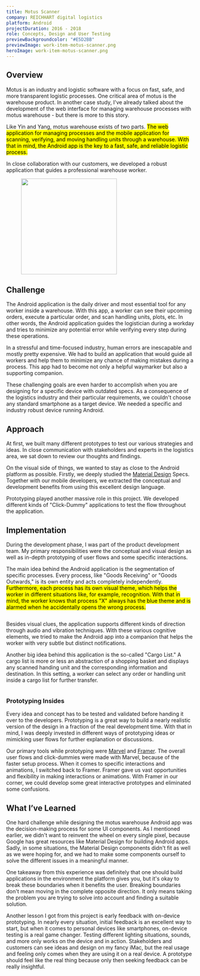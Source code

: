 ```yaml
---
title: Motus Scanner
company: REICHHART digital logistics
platform: Android
projectDuration: 2016 - 2018
role: Concepts, Design and User Testing
previewBackgroundcolor: "#E5D2BB"
previewImage: work-item-motus-scanner.png
heroImage: work-item-motus-scanner.png
---
```


<section class="f-mb10 f-mb12-m">
  <div class="wrapper">
    <h2 class="area-title">Overview</h2>
    <div class="cs-section cs-section--half">
      <div class="cs-section-content">
        <p>Motus is an industry and logistic software with a focus on fast, safe, and more transparent logistic processes. One critical area of motus is the warehouse product. In another case study, I've already talked about the development of the web interface for managing warehouse processes with motus warehouse - but there is more to this story.</p>
        <p>Like Yin and Yang, motus warehouse exists of two parts. <mark>The web application for managing processes and the mobile application for scanning, verifying, and moving handling units through a warehouse. With that in mind, the Android app is the key to a fast, safe, and reliable logistic process.</mark></p>
        <p>In close collaboration with our customers, we developed a robust application that guides a professional warehouse worker.</p>
      </div>
      <aside class="cs-section-sidebar">
        <div class="cs-section-sidebar--aside">
          <figure>
            <img alt="" src="https://fruechtl.me/media/pages/work/case-studies/motus-scanner/955385374-1549818937/single-screen.png"
            width="256">
          </figure>
        </div>
      </aside>
    </div>
  </div>
</section>
<section class="f-mb10 f-mb12-m">
  <div class="wrapper">
    <div class="f-mb10 f-mb12-m cs-section cs-section--half">
      <div class="cs-section-content">
        <h2 class="area-title">Challenge</h2>
        <p>The Android application is the daily driver and most essential tool for any worker inside a warehouse. With this app, a worker can see their upcoming orders, execute a particular order, and scan handling units, plots, etc. In other words, the Android application guides the logistician during a workday and tries to minimize any potential error while verifying every step during these operations.</p>
        <p>In a stressful and time-focused industry, human errors are inescapable and mostly pretty expensive. We had to build an application that would guide all workers and help them to minimize any chance of making mistakes during a process. This app had to become not only a helpful waymarker but also a supporting companion.</p>
        <p>These challenging goals are even harder to accomplish when you are designing for a specific device with outdated specs. As a consequence of the logistics industry and their particular requirements, we couldn't choose any standard smartphone as a target device. We needed a specific and industry robust device running Android.</p>
      </div>
    </div>
    <div class="cs-section cs-section--half">
      <div class="cs-section-content">
        <h2 class="area-title">Approach</h2>
        <p>At first, we built many different prototypes to test our various strategies and ideas. In close communication with stakeholders and experts in the logistics area, we sat down to review our thoughts and findings.</p>
        <p>On the visual side of things, we wanted to stay as close to the Android platform as possible. Firstly, we deeply studied the <a href="https://material.io/design/introduction/">Material Design</a> Specs. Together with our mobile developers, we extracted the conceptual and development benefits from using this excellent design language.</p>
        <p>Prototyping played another massive role in this project. We developed different kinds of "Click-Dummy" applications to test the flow throughout the application.</p>
      </div>
    </div>
  </div>
</section>
  <section class="cs-area f-mb10 f-mb12-m">
  <div class="wrapper">
    <h2 class="area-title">Implementation</h2>
    <div class="cs-section cs-section--screens">
      <p>During the development phase, I was part of the product development team. My primary responsibilities were the conceptual and visual design as well as in-depth prototyping of user flows and some specific interactions.</p>
      <p>The main idea behind the Android application is the segmentation of specific processes. Every process, like "Goods Receiving" or "Goods Outwards," is its own entity and acts completely independently. <mark>Furthermore, each process has its own visual theme, which helps the worker in different situations like, for example, recognition. With that in mind, the worker knows that process "X" always has the blue theme and is alarmed when he accidentally opens the wrong process.</mark></p>
      <figure>
        <img data-srcset="/static/images/motus-scanner-auslagerung.png?nf_resize=fit&w=400 400w,
                          /static/images/motus-scanner-auslagerung.png?nf_resize=fit&w=600 600w,
                          /static/images/motus-scanner-auslagerung.png?nf_resize=fit&w=800 800w,
                          /static/images/motus-scanner-auslagerung.png?nf_resize=fit&w=1200 1200w"
              sizes="(min-width: 1000px) 800px, (min-width: 860px) 500px, 100vw"
              data-src="/static/images/motus-scanner-auslagerung.png?nf_resize=fit&w=1200"
              alt=""
              class="f-db lozad">
      </figure>
      <p>Besides visual clues, the application supports different kinds of direction through audio and vibration techniques. With these various cognitive elements, we tried to make the Android app into a companion that helps the worker with very subtle but distinct notifications.</p>
      <p>Another big idea behind this application is the so-called "Cargo List." A cargo list is more or less an abstraction of a shopping basket and displays any scanned handing unit and the corresponding information and destination. In this setting, a worker can select any order or handling unit inside a cargo list for further transfer.</p>
      <figure>
        <img data-srcset="/static/images/motus-scanner-screens.png?nf_resize=fit&w=400 400w,
                          /static/images/motus-scanner-screens.png?nf_resize=fit&w=600 600w,
                          /static/images/motus-scanner-screens.png?nf_resize=fit&w=800 800w,
                          /static/images/motus-scanner-screens.png?nf_resize=fit&w=1200 1200w"
              sizes="(min-width: 1000px) 800px, (min-width: 860px) 500px, 100vw"
              data-src="/static/images/motus-scanner-screens.png?nf_resize=fit&w=1200"
              alt=""
              class="f-db lozad">
      </figure>
      <h3>Prototyping Insides</h3>
      <p>Every idea and concept has to be tested and validated before handing it over to the developers. Prototyping is a great way to build a nearly realistic version of the design in a fraction of the real development time. With that in mind, I was deeply invested in different ways of prototyping ideas or mimicking user flows for further explanation or discussions.</p>
      <p>Our primary tools while prototyping were <a href="https://marvelapp.com">Marvel</a> and <a href="https://framer.com">Framer</a>. The overall user flows and click-dummies were made with Marvel, because of the faster setup process. When it comes to specific interactions and animations, I switched back to Framer. Framer gave us vast opportunities and flexibility in making interactions or animations. With Framer in our corner, we could develop some great interactive prototypes and eliminated some confusions.</p>
    </div>
  </div>
</section>
<section class="f-mb10 f-mb12-m">
  <div class="wrapper">
    <h2 class="area-title">What I’ve Learned</h2>
    <div class="cs-section cs-section--half">
      <div class="cs-section-content">
        <p>One hard challenge while designing the motus warehouse Android app was the decision-making process for some UI components. As I mentioned earlier, we didn't want to reinvent the wheel on every single pixel, because Google has great resources like Material Design for building Android apps. Sadly, in some situations, the Material Design components didn't fit as well as we were hoping for, and we had to make some components ourself to solve the different issues in a meaningful manner.</p>
        <p>One takeaway from this experience was definitely that one should build applications in the environment the platform gives you, but it's okay to break these boundaries when it benefits the user. Breaking boundaries don't mean moving in the complete opposite direction. It only means taking the problem you are trying to solve into account and finding a suitable solution.</p>
        <p>Another lesson I got from this project is early feedback with on-device prototyping. In nearly every situation, initial feedback is an excellent way to start, but when it comes to personal devices like smartphones, on-device testing is a real game changer. Testing different lighting situations, sounds, and more only works on the device and in action. Stakeholders and customers can see ideas and design on my fancy iMac, but the real usage and feeling only comes when they are using it on a real device. A prototype should feel like the real thing because only then seeking feedback can be really insightful.</p>      </div>
    </div>
  </div>
</section>
